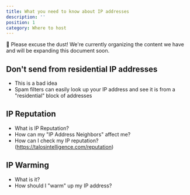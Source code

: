 ```yaml
---
title: What you need to know about IP addresses
description: ''
position: 1
category: Where to host
---
```

<alert type="warning">
🚧 Please excuse the dust! We're currently organizing the content we have and will be expanding this document soon.
</alert>

## Don't send from residential IP addresses
* This is a bad idea
* Spam filters can easily look up your IP address and see it is from a "residential" block of addresses

## IP Reputation
* What is IP Reputation?
* How can my "IP Address Neighbors" affect me?
* How can I check my IP reputation? (https://talosintelligence.com/reputation)

## IP Warming
* What is it?
* How should I "warm" up my IP address?